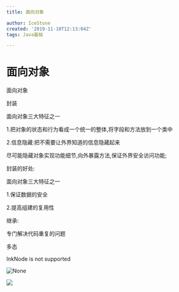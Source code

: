 ```yaml
---
title: 面向对象

author: IceStone
created: '2019-11-10T12:13:04Z'
tags: Java基础

---
```


# 面向对象

面向对象

封装

面向对象三大特征之一

1.把对象的状态和行为看成一个统一的整体,将字段和方法放到一个类中

2.信息隐藏:把不需要让外界知道的信息隐藏起来

尽可能隐藏对象实现功能细节,向外暴露方法,保证外界安全访问功能;

 
封装的好处:

面向对象三大特征之一

1.保证数据的安全

2.提高组建的复用性

继承:

专门解决代码重复的问题

多态

InkNode is not supported

![None](images/5b0151ab-12ae-4007-b5a9-ac8fb70ad466.png)  

![ ](images/69c0ae9d-2009-4bc9-a989-c3d507c1be41.png)
